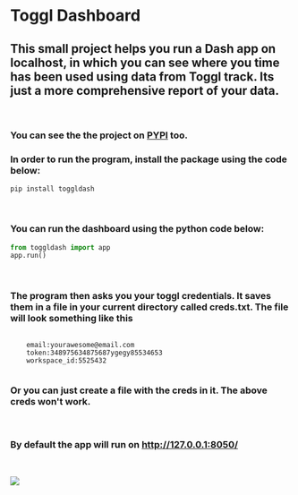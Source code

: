 # Toggl Dashboard

## This small project helps you run a Dash app on localhost, in which you can see where you time has been used using data from Toggl track. Its just a more comprehensive report of your data. 

</br>

### You can see the the project on [PYPI](https://pypi.org/project/toggldash/) too. 
### In order to run the program, install the package using the code below:

```
pip install toggldash
```
</br>

### You can run the dashboard using the python code below:
```python
from toggldash import app
app.run()
```
</br>

### The program then asks you your toggl credentials. It saves them in a file in your current directory called creds.txt. The file will look something like this
```

    email:yourawesome@email.com
    token:348975634875687ygegy85534653
    workspace_id:5525432
    
```

### Or you can just create a file with the creds in it. The above creds won't work.
</br>

### By default the app will run on http://127.0.0.1:8050/

</br>

![](https://github.com/bigpappathanos-web/Toggl-Dashboard/blob/main/toggldash/images/Peek%202020-10-12%2013-26.gif?raw=true )

